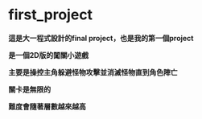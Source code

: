 # first_project
**這是大一程式設計的final project，也是我的第一個project**

**是一個2D版的闖關小遊戲**

**主要是操控主角躲避怪物攻擊並消滅怪物直到角色陣亡**

**關卡是無限的**

**難度會隨著層數越來越高**
